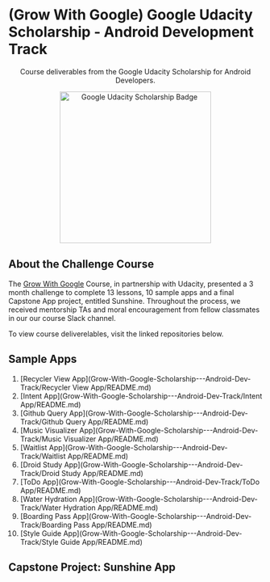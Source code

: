 # (Grow With Google) Google Udacity Scholarship - Android Development Track
<p align="center">Course deliverables from the Google Udacity Scholarship for Android Developers.</p>

<p align="center">
  <img src="http://bsft.io/x/qej8cn?uid=41c82f6d-b119-4efd-96d1-bdd6d12d0d04&mid=71bc16dc-ecd8-4745-84dd-b637289091e0&txnid=47d38ef5-bd0a-4e05-b0e9-385b572f8bd1" width="300" height="300" title="Google Udacity Scholarship Badge" >
</p>

## About the Challenge Course
The [Grow With Google](https://grow.google/developers/) Course, in partnership with Udacity, presented a 3 month challenge to complete 13 lessons, 10 sample apps and a final Capstone App project, entitled Sunshine. Throughout the process, we received mentorship TAs and moral encouragement from fellow classmates in our our course Slack channel.

To view course deliverelables, visit the linked repositories below.


## Sample Apps
1.  [Recycler View App](Grow-With-Google-Scholarship---Android-Dev-Track/Recycler View App/README.md)
2.  [Intent App](Grow-With-Google-Scholarship---Android-Dev-Track/Intent App/README.md)
3.  [Github Query App](Grow-With-Google-Scholarship---Android-Dev-Track/Github Query App/README.md)
4.  [Music Visualizer App](Grow-With-Google-Scholarship---Android-Dev-Track/Music Visualizer App/README.md)
5.  [Waitlist App](Grow-With-Google-Scholarship---Android-Dev-Track/Waitlist App/README.md)
6.  [Droid Study App](Grow-With-Google-Scholarship---Android-Dev-Track/Droid Study App/README.md)
7.  [ToDo App](Grow-With-Google-Scholarship---Android-Dev-Track/ToDo App/README.md)
8.  [Water Hydration App](Grow-With-Google-Scholarship---Android-Dev-Track/Water Hydration App/README.md)
9.  [Boarding Pass App](Grow-With-Google-Scholarship---Android-Dev-Track/Boarding Pass App/README.md)
10. [Style Guide App](Grow-With-Google-Scholarship---Android-Dev-Track/Style Guide App/README.md)

## Capstone Project: Sunshine App
